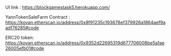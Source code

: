 UI link : https://blockgamestask5.herokuapp.com/

YannTokenSaleFarm Contract : https://kovan.etherscan.io/address/0x8f91235c193678ef379926a1864aef9aadf76285#code

ERC20 token: https://kovan.etherscan.io/address/0x9352d22695319d677706008be5a1ae26005efb01#code
